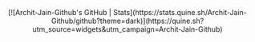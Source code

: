 <center>[![Archit-Jain-Github's GitHub | Stats](https://stats.quine.sh/Archit-Jain-Github/github?theme=dark)](https://quine.sh?utm_source=widgets&utm_campaign=Archit-Jain-Github)</center>
